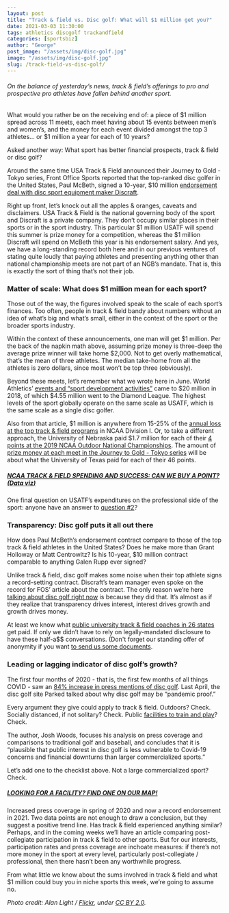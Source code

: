 ```yaml
---
layout: post
title: "Track & field vs. Disc golf: What will $1 million get you?"
date: 2021-03-03 11:30:00
tags: athletics discgolf trackandfield
categories: [sportsbiz]
author: "George"
post_image: "/assets/img/disc-golf.jpg"
image: "/assets/img/disc-golf.jpg"
slug: /track-field-vs-disc-golf/
---
```

<h6>On the balance of yesterday’s news, track & field’s offerings to pro and prospective pro athletes have fallen behind another sport.</h6>

What would you rather be on the receiving end of: a piece of $1 million spread across 11 meets, each meet having about 15 events between men’s and women’s, and the money for each event divided amongst the top 3 athletes… or $1 million a year for each of 10 years? 

Asked another way: What sport has better financial prospects, track & field or disc golf?

Around the same time USA Track & Field announced their Journey to Gold - Tokyo series, Front Office Sports reported that the top-ranked disc golfer in the United States, Paul McBeth, signed a 10-year, $10 million [endorsement deal with disc sport equipment maker Discraft](https://frontofficesports.com/disc-golfs-10m-superstar/). 

Right up front, let’s knock out all the apples & oranges, caveats and disclaimers. USA Track & Field is the national governing body of the sport and Discraft is a private company. They don’t occupy similar places in their sports or in the sport industry. This particular $1 million USATF will spend this summer is prize money for a competition, whereas the $1 million Discraft will spend on McBeth this year is his endorsement salary. And yes, we have a long-standing record both here and in our previous ventures of stating quite loudly that paying athletes and presenting anything other than national championship meets are not part of an NGB’s mandate. That is, this is exactly the sort of thing that’s not their job.

### Matter of scale: What does $1 million mean for each sport?

Those out of the way, the figures involved speak to the scale of each sport’s finances. Too often, people in track & field bandy about numbers without an idea of what’s big and what’s small, either in the context of the sport or the broader sports industry.

Within the context of these announcements, one man will get $1 million. Per the back of the napkin math above, assuming prize money is three-deep the average prize winner will take home $2,000. Not to get overly mathematical, that’s the mean of three athletes. The median take-home from all the athletes is zero dollars, since most won’t be top three (obviously). 

Beyond these meets, let’s remember what we wrote here in June. World Athletics’ [events and “sport development activities”](http://www.thesportsexaminer.com/lane-one-when-you-disassemble-max-siegels-4-2-million-comp-reported-for-2018-it-all-comes-back-to-nike-and-the-usatf-board/) came to $20 million in 2018, of which $4.55 million went to the Diamond League. The highest levels of the sport globally operate on the same scale as USATF, which is the same scale as a single disc golfer.

Also from that article, $1 million is anywhere from 15-25% of the [annual loss at the top track & field programs](https://nalathletics.com/blog/2020/06/11/collegiate-spending-track-and-field-governing-bodies) in NCAA Division I. Or, to take a different approach, the University of Nebraska paid $1.7 million for each of their [4 points at the 2019 NCAA Outdoor National Championships](https://nalathletics.com/blog/2021/01/05/ncaa-track-and-field-spending-results). The amount of [prize money at each meet in the Journey to Gold - Tokyo series](https://www.usatf.org/news/2021/usatf-announces-2021-journey-to-gold-tokyo-outdoor) will be about what the University of Texas paid for each of their 46 points.

##### [NCAA TRACK & FIELD SPENDING AND SUCCESS: CAN WE BUY A POINT? (Data viz)](https://nalathletics.com/blog/2021/01/05/ncaa-track-and-field-spending-results)

One final question on USATF’s expenditures on the professional side of the sport: anyone have an answer to [question #2](https://nalathletics.com/blog/2021/02/22/four-questions-american-track-league-nbigp)?

### Transparency: Disc golf puts it all out there

How does Paul McBeth’s endorsement contract compare to those of the top track & field athletes in the United States? Does he make more than Grant Holloway or Matt Centrowitz? Is his 10-year, $10 million contract comparable to anything Galen Rupp ever signed? 

Unlike track & field, disc golf makes some noise when their top athlete signs a record-setting contract. Discraft’s team manager even spoke on the record for FOS’ article about the contract. The only reason we’re here [talking about disc golf right now](https://frontofficesports.com/disc-golfs-10m-superstar/) is because they did that. It’s almost as if they realize that transparency drives interest, interest drives growth and growth drives money. 

At least we know what [public university track & field coaches in 26 states](https://nalathletics.com/coaches-salaries-explorer.html) get paid. If only we didn’t have to rely on legally-mandated disclosure to have these half-a$$ conversations. (Don't forget our standing offer of anonymity if you want [to send us some documents](mailto:george@nalathletics.com).

### Leading or lagging indicator of disc golf’s growth?

The first four months of 2020 - that is, the first few months of all things COVID - saw an [84% increase in press mentions of disc golf](https://parkeddiscgolf.org/2020/04/27/why-disc-golf-is-pandemic-proof-and-other-sports-are-not/). Last April, the disc golf site Parked talked about why disc golf may be “pandemic proof.”

Every argument they give could apply to track & field. Outdoors? Check. Socially distanced, if not solitary? Check. Public [facilities to train and play](https://nalathletics.com/blog/2020/10/02/find-better-place-throw-jump-run)? Check. 

The author, Josh Woods, focuses his analysis on press coverage and comparisons to traditional golf and baseball, and concludes that it is “plausible that public interest in disc golf is less vulnerable to Covid-19 concerns and financial downturns than larger commercialized sports.”

Let’s add one to the checklist above. Not a large commercialized sport? Check.

##### [LOOKING FOR A FACILITY? FIND ONE ON OUR MAP!](https://nalathletics.com/map)

Increased press coverage in spring of 2020 and now a record endorsement in 2021. Two data points are not enough to draw a conclusion, but they suggest a positive trend line. Has track & field experienced anything similar? Perhaps, and in the coming weeks we’ll have an article comparing post-collegiate participation in track & field to other sports. But for our interests, participation rates and press coverage are inchoate measures: if there’s not more money in the sport at every level, particularly post-collegiate / professional, then there hasn’t been any worthwhile progress.

From what little we know about the sums involved in track & field and what $1 million could buy you in niche sports this week, we’re going to assume no.

<em>Photo credit: Alan Light / [Flickr](https://flic.kr/p/o8oA61), under [CC BY 2.0](https://creativecommons.org/licenses/by/2.0/).</em>

